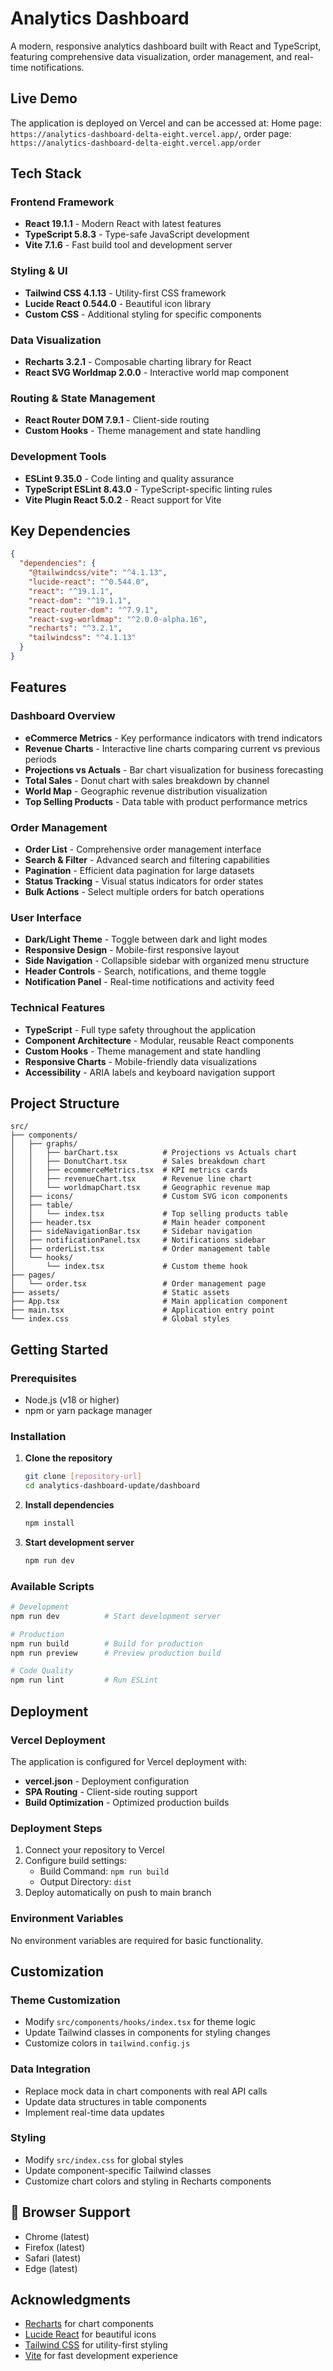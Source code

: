 # Analytics Dashboard

A modern, responsive analytics dashboard built with React and TypeScript, featuring comprehensive data visualization, order management, and real-time notifications.

## Live Demo

The application is deployed on Vercel and can be accessed at: Home page: `https://analytics-dashboard-delta-eight.vercel.app/`, order page: `https://analytics-dashboard-delta-eight.vercel.app/order`

## Tech Stack

### Frontend Framework
- **React 19.1.1** - Modern React with latest features
- **TypeScript 5.8.3** - Type-safe JavaScript development
- **Vite 7.1.6** - Fast build tool and development server

### Styling & UI
- **Tailwind CSS 4.1.13** - Utility-first CSS framework
- **Lucide React 0.544.0** - Beautiful icon library
- **Custom CSS** - Additional styling for specific components

### Data Visualization
- **Recharts 3.2.1** - Composable charting library for React
- **React SVG Worldmap 2.0.0** - Interactive world map component

### Routing & State Management
- **React Router DOM 7.9.1** - Client-side routing
- **Custom Hooks** - Theme management and state handling

### Development Tools
- **ESLint 9.35.0** - Code linting and quality assurance
- **TypeScript ESLint 8.43.0** - TypeScript-specific linting rules
- **Vite Plugin React 5.0.2** - React support for Vite

## Key Dependencies

```json
{
  "dependencies": {
    "@tailwindcss/vite": "^4.1.13",
    "lucide-react": "^0.544.0",
    "react": "^19.1.1",
    "react-dom": "^19.1.1",
    "react-router-dom": "^7.9.1",
    "react-svg-worldmap": "^2.0.0-alpha.16",
    "recharts": "^3.2.1",
    "tailwindcss": "^4.1.13"
  }
}
```

## Features

### Dashboard Overview
- **eCommerce Metrics** - Key performance indicators with trend indicators
- **Revenue Charts** - Interactive line charts comparing current vs previous periods
- **Projections vs Actuals** - Bar chart visualization for business forecasting
- **Total Sales** - Donut chart with sales breakdown by channel
- **World Map** - Geographic revenue distribution visualization
- **Top Selling Products** - Data table with product performance metrics

### Order Management
- **Order List** - Comprehensive order management interface
- **Search & Filter** - Advanced search and filtering capabilities
- **Pagination** - Efficient data pagination for large datasets
- **Status Tracking** - Visual status indicators for order states
- **Bulk Actions** - Select multiple orders for batch operations

### User Interface
- **Dark/Light Theme** - Toggle between dark and light modes
- **Responsive Design** - Mobile-first responsive layout
- **Side Navigation** - Collapsible sidebar with organized menu structure
- **Header Controls** - Search, notifications, and theme toggle
- **Notification Panel** - Real-time notifications and activity feed

### Technical Features
- **TypeScript** - Full type safety throughout the application
- **Component Architecture** - Modular, reusable React components
- **Custom Hooks** - Theme management and state handling
- **Responsive Charts** - Mobile-friendly data visualizations
- **Accessibility** - ARIA labels and keyboard navigation support

## Project Structure

```
src/
├── components/
│   ├── graphs/
│   │   ├── barChart.tsx          # Projections vs Actuals chart
│   │   ├── DonutChart.tsx        # Sales breakdown chart
│   │   ├── ecommerceMetrics.tsx  # KPI metrics cards
│   │   ├── revenueChart.tsx      # Revenue line chart
│   │   └── worldmapChart.tsx     # Geographic revenue map
│   ├── icons/                    # Custom SVG icon components
│   ├── table/
│   │   └── index.tsx             # Top selling products table
│   ├── header.tsx                # Main header component
│   ├── sideNavigationBar.tsx     # Sidebar navigation
│   ├── notificationPanel.tsx     # Notifications sidebar
│   ├── orderList.tsx             # Order management table
│   └── hooks/
│       └── index.tsx             # Custom theme hook
├── pages/
│   └── order.tsx                 # Order management page
├── assets/                       # Static assets
├── App.tsx                       # Main application component
├── main.tsx                      # Application entry point
└── index.css                     # Global styles
```

## Getting Started

### Prerequisites
- Node.js (v18 or higher)
- npm or yarn package manager

### Installation

1. **Clone the repository**
   ```bash
   git clone [repository-url]
   cd analytics-dashboard-update/dashboard
   ```

2. **Install dependencies**
   ```bash
   npm install
   ```

3. **Start development server**
   ```bash
   npm run dev
   ```

### Available Scripts

```bash
# Development
npm run dev          # Start development server

# Production
npm run build        # Build for production
npm run preview      # Preview production build

# Code Quality
npm run lint         # Run ESLint
```

## Deployment

### Vercel Deployment
The application is configured for Vercel deployment with:
- **vercel.json** - Deployment configuration
- **SPA Routing** - Client-side routing support
- **Build Optimization** - Optimized production builds

### Deployment Steps
1. Connect your repository to Vercel
2. Configure build settings:
   - Build Command: `npm run build`
   - Output Directory: `dist`
3. Deploy automatically on push to main branch

### Environment Variables
No environment variables are required for basic functionality.

## Customization

### Theme Customization
- Modify `src/components/hooks/index.tsx` for theme logic
- Update Tailwind classes in components for styling changes
- Customize colors in `tailwind.config.js`

### Data Integration
- Replace mock data in chart components with real API calls
- Update data structures in table components
- Implement real-time data updates

### Styling
- Modify `src/index.css` for global styles
- Update component-specific Tailwind classes
- Customize chart colors and styling in Recharts components

## 📱 Browser Support

- Chrome (latest)
- Firefox (latest)
- Safari (latest)
- Edge (latest)

## Acknowledgments

- [Recharts](https://recharts.org/) for chart components
- [Lucide React](https://lucide.dev/) for beautiful icons
- [Tailwind CSS](https://tailwindcss.com/) for utility-first styling
- [Vite](https://vitejs.dev/) for fast development experience
